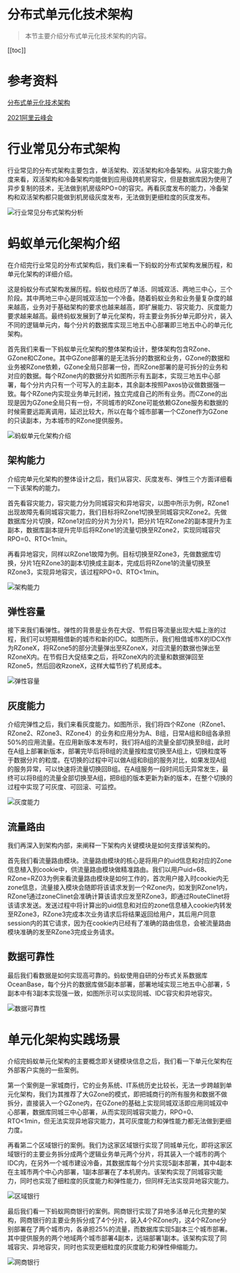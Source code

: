 # 分布式单元化技术架构

> 本节主要介绍分布式单元化技术架构的内容。

[[toc]]

# 参考资料

[分布式单元化技术架构](https://tech.antfin.com/community/articles/922)

[2021阿里云峰会](https://baijiahao.baidu.com/s?id=1701019310498600569&wfr=spider&for=pc)

# 行业常见分布式架构

行业常见的分布式架构主要包含，单活架构、双活架构和冷备架构。从容灾能力角度来看，双活架构和冷备架构均能做到应用级跨机房容灾，但是数据库因为使用了异步复制的技术，无法做到机房级RPO=0的容灾。再看灰度发布的能力，冷备架构和双活架构都只能做到机房级灰度发布，无法做到更细粒度的灰度发布。

![行业常见分布式架构分析](/_images/article/distribute/行业常见分布式架构分析.png)

# 蚂蚁单元化架构介绍

在介绍完行业常见的分布式架构后，我们来看一下蚂蚁的分布式架构发展历程，和单元化架构的详细介绍。

这是蚂蚁分布式架构发展历程。蚂蚁也经历了单活、同城双活、两地三中心，三个阶段。其中两地三中心是同城双活加一个冷备。随着蚂蚁业务和业务量复杂度的越来越高，业务对于基础架构的要求也越来越高，即扩展能力、容灾能力、灰度能力要求越来越高。最终蚂蚁发展到了单元化架构，将主要业务拆分单元即分片，装入不同的逻辑单元内，每个分片的数据库实现三地五中心部署即三地五中心的单元化架构。

首先我们来看一下蚂蚁单元化架构的整体架构设计，整体架构包含RZone、GZone和CZone。其中GZone部署的是无法拆分的数据和业务，GZone的数据和业务被RZone依赖，GZone全局只部署一份，而RZone部署的是可拆分的业务和对应的数据。每个RZone内的数据分片如图所示有五副本，实现三地五中心部署，每个分片内只有一个可写入的主副本，其余副本按照Paxos协议做数据强一致。每个RZone内实现业务单元封闭，独立完成自己的所有业务。而CZone的出现是因为GZone全局只有一份，不同城市的RZone可能依赖GZone服务和数据的时候需要远距离调用，延迟比较大，所以在每个城市部署一个CZone作为GZone的只读副本，为本城市的RZone提供服务。

![蚂蚁单元化架构介绍](/_images/article/distribute/蚂蚁单元化架构介绍.png)

## 架构能力

介绍完单元化架构的整体设计之后，我们从容灾、灰度发布、弹性三个方面详细看一下该架构的能力。

首先看容灾能力，容灾能力分为同城容灾和异地容灾，以图中所示为例，RZone1出现故障先看同城容灾能力，我们目标将RZone1切换至同城容灾RZone2。先做数据库分片切换，RZone1对应的分片为分片1，把分片1在RZone2的副本提升为主副本，数据库副本提升完毕后将RZone1的流量切换至RZone2，实现同城容灾RPO=0、RTO<1min。

再看异地容灾，同样以RZone1故障为例。目标切换至RZone3，先做数据库切换，分片1在RZone3的副本切换成主副本，完成后将RZone1的流量切换至RZone3，实现异地容灾，该过程RPO=0、RTO<1min。

![架构能力](/_images/article/distribute/架构能力.png)

## 弹性容量

接下来我们看弹性。弹性的背景是业务在大促、节假日等流量出现大幅上涨的过程，我们可以短期租借新的城市和新的IDC。如图所示，我们租借城市X的IDCX作为RZoneX，将RZone5的部分流量弹出至RZoneX，对应流量的数据也弹出至RZoneX内。在节假日大促结束之后，将RZoneX内的流量和数据弹回至RZone5，然后回收RzoneX，这样大幅节约了机房成本。

![弹性容量](/_images/article/distribute/弹性容量.png)

## 灰度能力

介绍完弹性之后，我们来看灰度能力。如图所示，我们将四个RZone（RZone1、RZone2、RZone3、RZone4）的业务和应用分为A、B组，日常A组和B组各承担50%的应用流量。在应用新版本发布时，我们将A组的流量全部切换至B组，此时在A组上部署新版本，部署完毕后将B组的流量按粒度切换至A组上，切换粒度等于数据分片的粒度。在切换的过程中可以做A组和B组的服务对比，如果发现A组的服务异常，可以快速将流量切换回B组。在A组服务一段时间后无异常发生，最终可以将B组的流量全部切换至A组，把B组的版本更新为新的版本，在整个切换的过程中实现了可灰度、可回滚、可监控。

![灰度能力](/_images/article/distribute/灰度能力.png)

## 流量路由

我们再深入到架构内部，来阐释一下架构内关键模块是如何支撑该架构的。

首先我们看流量路由模块。流量路由模块的核心是将用户的uid信息和对应的Zone信息植入到cookie中，供流量路由模块做精准路由。我们以用户uid=68、RZone=RZ03为例来看流量路由模块是如何工作的，首次用户接入时cookie内无zone信息，流量接入模块会随即将该请求发到一个RZone内，如发到RZone1内，RZone1通过zoneClinet会准确计算该请求应发至RZone3，即通过RouteClinet将该请求发送。发送过程中将计算出的uid信息和对应的zone信息植入cookie内转发至RZone3，RZone3完成本次业务请求后将结果返回给用户，其后用户同意session内的其它请求，因为在cookie内已经有了准确的路由信息，会被流量路由模块准确的发至RZone3完成业务请求。

## 数据可靠性

最后我们看数据是如何实现高可靠的。蚂蚁使用自研的分布式关系数据库OceanBase，每个分片的数据库做5副本部署，部署地域实现三地五中心部署，5副本中有3副本实现强一致，如图所示可以实现同城、IDC容灾和异地容灾。

![数据可靠性](/_images/article/distribute/数据可靠性.png)

# 单元化架构实践场景

介绍完蚂蚁单元化架构的主要概念即关键模块信息之后，我们看一下单元化架构在外部客户实施的一些案例。

第一个案例是一家城商行，它的业务系统、IT系统历史比较长，无法一步跨越到单元化架构，我们为其推荐了大GZone的模式，即把城商行的所有服务和数据不做拆分，直接装入一个GZone内，在GZone的基础上实现同城双活即应用同城双中心部署，数据库同城三中心部署，从而实现同城容灾能力，RPO=0、RTO<1min，但无法实现异地容灾能力，其可灰度能力和弹性能力都无法做到更细力度。

再看第二个区域银行的案例。我们为这家区域银行实现了同城单元化，即将这家区域银行的主要业务拆分成两个逻辑业务单元两个分片，将其装入一个城市的两个IDC内，在另外一个城市建设冷备，其数据库每个分片实现5副本部署，其中4副本在主城市两个中心内部署，1副本部署在了本机房内。该架构实现了同城容灾能力，同时也实现了细粒度的灰度能力和弹性能力，但同样无法实现异地容灾能力。

![区域银行](/_images/article/distribute/区域银行.png)

最后我们看一下蚂蚁网商银行的案例。网商银行实现了异地多活单元化完整的架构，网商银行的主要业务拆分成了4个分片，装入4个RZone内，这4个RZone分别部署在了两个城市内，各承担25%的流量，而数据库实现5副本三个城市部署。其中提供服务的两个地域两个城市部署4副本，远端部署1副本。该架构实现了同城容灾、异地容灾，同时也实现更细粒度的灰度能力和弹性伸缩能力。

![网商银行](/_images/article/distribute/网商银行.png)

